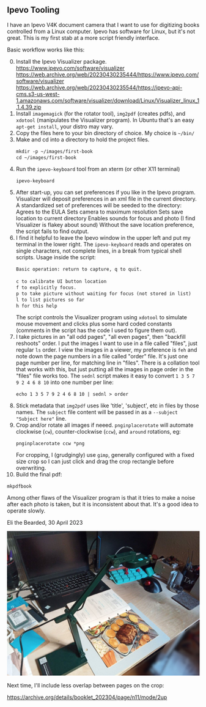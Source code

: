 Ipevo Tooling
--------------

I have an Ipevo V4K document camera that I want to use for digitizing books
controlled from a Linux computer. Ipevo has software for Linux, but it's not
great. This is my first stab at a more script friendly interface.

Basic workflow works like this:

0. Install the Ipevo Visualizer package.
   https://www.ipevo.com/software/visualizer
   https://web.archive.org/web/20230430235444/https://www.ipevo.com/software/visualizer
   https://web.archive.org/web/20230430235544/https://ipevo-api-cms.s3-us-west-1.amazonaws.com/software/visualizer/download/Linux/Visualizer_linux_1.1.4.39.zip
1. Install `imagemagick` (for the rotator tool), `img2pdf` (creates pdfs), and 
   `xdotool` (manipulates the Visualizer program). In Ubuntu that's an easy
   `apt-get install`, your distro may vary.
2. Copy the files here to your bin directory of choice. My choice is `~/bin/`
3. Make and cd into a directory to hold the project files.
   ```
   mkdir -p ~/images/first-book
   cd ~/images/first-book
   ```
4. Run the `ipevo-keyboard` tool from an xterm (or other X11 terminal)
   ```
   ipevo-keyboard
   ```
5. After start-up, you can set preferences if you like in the Ipevo program. 
   Visualizer will deposit preferences in an xml file in the current directory.
   A standardized set of preferences will be seeded to the directory:
     Agrees to the EULA
     Sets camera to maximum resolution
     Sets save location to current directory
     Enables sounds for focus and photo (I find Visualizer is flakey about sound)
   Without the save location preference, the script fails to find output.
6. I find it helpful to leave the Ipevo window in the upper left and put my
   terminal in the lower right. The `ipevo-keyboard` reads and operates on
   single characters, not complete lines, in a break from typical shell scripts.
   Usage inside the script:
   ```
   Basic operation: return to capture, q to quit.

   c to calibrate UI button location
   f to explicitly focus.
   p to take picture without waiting for focus (not stored in list)
   l to list pictures so far
   h for this help
   ```
   The script controls the Visualizer program using `xdotool` to simulate mouse
   movement and clicks plus some hard coded constants (comments in the script
   has the code I used to figure them out).
7. I take pictures in an "all odd pages", "all even pages", then "backfill
   reshoots" order.  I put the images I want to use in a file called "files",
   just regular `ls` order. I view the images in a viewer, my preference is
   `feh` and note down the page numbers in a file called "order" file. It's
   just one page number per line, for matching line in "files". There is a
   collation tool that works with this, but just putting all the images in
   page order in the "files" file works too. The `sednl` script makes it
   easy to convert `1 3 5 7 9 2 4 6 8 10` into one number per line:
   ```
   echo 1 3 5 7 9 2 4 6 8 10 | sednl > order
   ```
8. Stick metadata that `img2pdf` uses like 'title', 'subject', etc in files
   by those names. The `subject` file content will be passed in as a
   `--subject "Subject here"` line.
9. Crop and/or rotate all images if neeed. `pnginplacerotate` will automate
   clockwise (`cw`), counter-clockwise (`ccw`), and `around` rotations, eg:
   ```
   pnginplacerotate ccw *png
   ```
   For cropping, I (grudgingly) use `gimp`, generally configured with a fixed
   size crop so I can just click and drag the crop rectangle before overwriting.
10. Build the final pdf:
   ```
   mkpdfbook
   ```

Among other flaws of the Visualizer program is that it tries to make a noise
after each photo is taken, but it is inconsistent about that. It's a good idea
to operate slowly.

Eli the Bearded, 30 April 2023

![my setup](setup.jpg)

Next time, I'll include less overlap between pages on the crop:

https://archive.org/details/booklet_202304/page/n11/mode/2up

